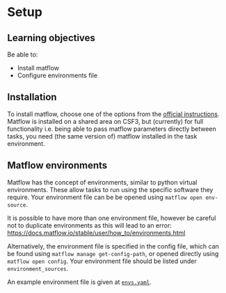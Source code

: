 # Setup
## Learning objectives
Be able to:
- Install matflow
- Configure environments file

## Installation

To install matflow, choose one of the options from the [official instructions][installation_instructions].
Matflow is installed on a shared area on CSF3, but (currently) for full functionality
i.e. being able to pass matflow parameters directly between tasks, 
you need (the same version of) matflow installed in the task environment.

## Matflow environments

Matflow has the concept of environments, similar to python virtual environments.
These allow tasks to run using the specific software they require.
Your environment file can be be opened using `matflow open env-source`.

It is possible to have more than one environment file,
however be careful not to duplicate environments as this will lead to an error:
https://docs.matflow.io/stable/user/how_to/environments.html

Alternatively, the environment file is specified in the config file,
which can be found using `matflow manage get-config-path`, or opened directly using
`matflow open config`. 
Your environment file should be listed under `environment_sources`.

An example environment file is given at [`envs.yaml`](envs.yaml).

[installation_instructions]: https://docs.matflow.io/stable/installation.html
